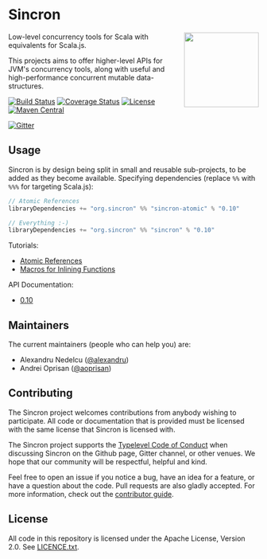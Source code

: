 # Sincron

<img src="https://raw.githubusercontent.com/monixio/sincron/c4430365650296dcf9d17e7d98e3ad9af8a7f018/docs/src/site/source/assets/logo/logo-400.png"
    align="right" width="150" />

Low-level concurrency tools for Scala with equivalents for Scala.js.

This projects aims to offer higher-level APIs for JVM's concurrency tools,
along with useful and high-performance concurrent mutable data-structures.

[![Build Status](https://travis-ci.org/monixio/sincron.svg?branch=master)](https://travis-ci.org/monixio/sincron)
[![Coverage Status](https://codecov.io/github/monixio/sincron/coverage.svg?branch=master)](https://codecov.io/github/monixio/sincron?branch=master)
[![License](http://img.shields.io/:license-Apache%202-red.svg)](http://www.apache.org/licenses/LICENSE-2.0.txt)
[![Maven Central](https://maven-badges.herokuapp.com/maven-central/org.sincron/sincron_2.11/badge.svg)](https://maven-badges.herokuapp.com/maven-central/org.sincron/sincron_2.11)

[![Gitter](https://badges.gitter.im/Join%20Chat.svg)](https://gitter.im/monixio/monix?utm_source=badge&utm_medium=badge&utm_campaign=pr-badge&utm_content=badge)

## Usage

Sincron is by design being split in small and reusable sub-projects, to be
added as they become available. Specifying dependencies
(replace `%%` with `%%%` for targeting Scala.js):

```scala
// Atomic References
libraryDependencies += "org.sincron" %% "sincron-atomic" % "0.10"

// Everything :-)
libraryDependencies += "org.sincron" %% "sincron" % "0.10"
```

Tutorials:

- [Atomic References](https://github.com/monixio/sincron/wiki/Atomic-References)
- [Macros for Inlining Functions](https://github.com/monixio/sincron/wiki/Macros-for-Inlining-Functions)

API Documentation:

- [0.10](https://sincron.org/docs/0.10/api/)

## Maintainers

The current maintainers (people who can help you) are:

- Alexandru Nedelcu ([@alexandru](https://github.com/alexandru))
- Andrei Oprisan ([@aoprisan](https://github.com/aoprisan))

## Contributing

The Sincron project welcomes contributions from anybody wishing to
participate.  All code or documentation that is provided must be
licensed with the same license that Sincron is licensed with.

The Sincron project supports the
[Typelevel Code of Conduct](http://typelevel.org/conduct.html) when
discussing Sincron on the Github page, Gitter channel, or other venues.
We hope that our community will be respectful, helpful and kind.

Feel free to open an issue if you notice a bug, have an idea for a
feature, or have a question about the code. Pull requests are also
gladly accepted. For more information, check out the
[contributor guide](CONTRIBUTING.md).

## License

All code in this repository is licensed under the Apache License, Version 2.0.
See [LICENCE.txt](./LICENSE.txt).
